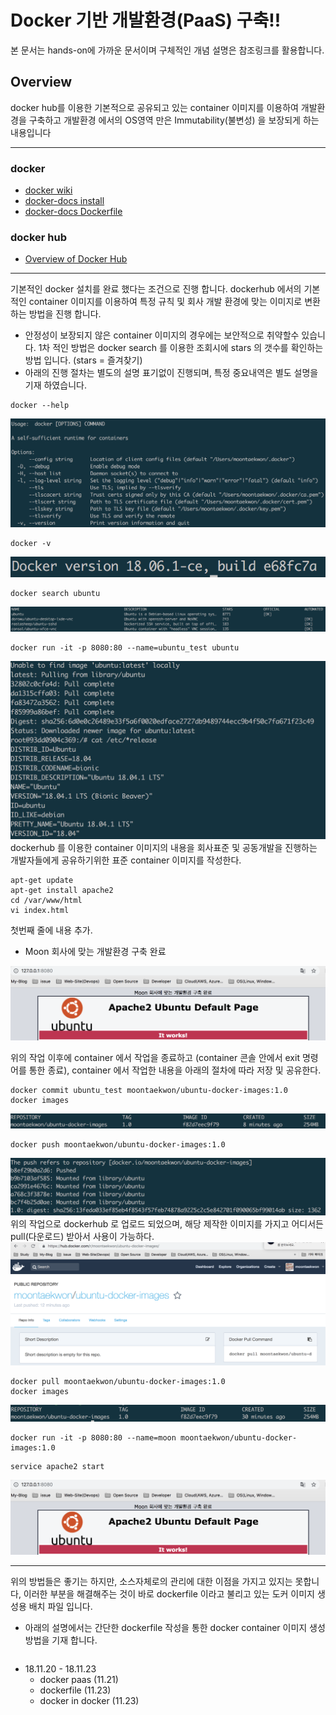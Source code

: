 # Docker 기반 개발환경(PaaS) 구축!!
본 문서는 hands-on에 가까운 문서이며 구체적인 개념 설명은 참조링크를 활용합니다.  

## Overview
docker hub를 이용한 기본적으로 공유되고 있는 container 이미지를 이용하여 개발환경을 구축하고 개발환경 에서의 OS영역 만은 Immutability(불변성) 을 보장되게 하는 내용입니다

---
### docker  
- [docker wiki](https://en.wikipedia.org/wiki/Docker_(software)) 
- [docker-docs install](https://docs.docker.com/docker-for-mac/install/)
- [docker-docs Dockerfile](https://docs.docker.com/engine/reference/builder/#usage)
### docker hub  
- [Overview of Docker Hub](https://docs.docker.com/docker-hub/)
---

기본적인 docker 설치를 완료 했다는 조건으로 진행 합니다.
dockerhub 에서의 기본적인 container 이미지를 이용하여 특정 규칙 및 회사 개발 환경에 맞는 이미지로 변환하는 방법을 진행 합니다.
* 안정성이 보장되지 않은 container 이미지의 경우에는 보안적으로 취약할수 있습니다. 1차 적인 방법은 docker search 를 이용한 조회시에 stars 의 갯수를 확인하는 방법 입니다.
(stars = 즐겨찾기)
* 아래의 진행 절차는 별도의 설명 표기없이 진행되며, 특정 중요내역은 별도 설명을 기재 하였습니다.

```
docker --help
```
![help](/docker_paas/images/docker-help.png)
```
docker -v
```
![v](/docker_paas/images/docker-v.png)
```
docker search ubuntu
```
![search](/docker_paas/images/docker-search.png)
```
docker run -it -p 8080:80 --name=ubuntu_test ubuntu
```
![run](/docker_paas/images/docker-run-it.png)
dockerhub 를 이용한 container 이미지의 내용을 회사표준 및 공동개발을 진행하는 개발자들에게 공유하기위한 표준 container 이미지를 작성한다.
```
apt-get update
apt-get install apache2
cd /var/www/html
vi index.html
```
첫번째 줄에 내용 추가.
* Moon 회사에 맞는 개발환경 구축 완료

![ubuntu-apache2](/docker_paas/images/ubuntu-apache2.png)

위의 작업 이후에 container 에서 작업을 종료하고 (container 콘솔 안에서 exit 명령어를 통한 종료), container 에서 작업한 내용을 아래의 절차에 따라 저장 및 공유한다.

```
docker commit ubuntu_test moontaekwon/ubuntu-docker-images:1.0
docker images
```
![docker-commit](/docker_paas/images/docker-commit.png)
```
docker push moontaekwon/ubuntu-docker-images:1.0
```
![docker-push](/docker_paas/images/docker-push.png)
위의 작업으로 dockerhub 로 업로드 되었으며, 해당 제작한 이미지를 가지고 어디서든 pull(다운로드) 받아서 사용이 가능하다.
![dockerhub-moon](/docker_paas/images/dockerhub-moon.png)
```
docker pull moontaekwon/ubuntu-docker-images:1.0
docker images
```
![docker-images2](/docker_paas/images/docker-images2.png)
```
docker run -it -p 8080:80 --name=moon moontaekwon/ubuntu-docker-images:1.0
```
```
service apache2 start
```
![ubuntu-apache2](/docker_paas/images/ubuntu-apache2.png)

---
위의 방법들은 좋기는 하지만, 소스자체로의 관리에 대한 이점을 가지고 있지는 못합니다, 이러한 부분을 해결해주는 것이 바로 dockerfile 이라고 불리고 있는 도커 이미지 생성용 배치 파일 입니다.
* 아래의 설명에서는 간단한 dockerfile 작성을 통한 docker container 이미지 생성 방법을 기재 합니다.

```

```


* 18.11.20 - 18.11.23
    * docker paas (11.21)
    * dockerfile (11.23)
    * docker in docker (11.23)